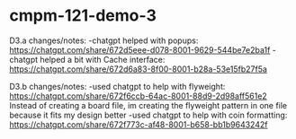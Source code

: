 # cmpm-121-demo-3

D3.a changes/notes:
-chatgpt helped with popups: https://chatgpt.com/share/672d5eee-d078-8001-9629-544be7e2ba1f
-chatgpt helped a bit with Cache interface: https://chatgpt.com/share/672d6a83-8f00-8001-b28a-53e15fb27f5a

D3.b changes/notes:
-used chatgpt to help with flyweight: https://chatgpt.com/share/672f6ccb-64ac-8001-88d9-2d98aff561e2
Instead of creating a board file, im creating the flyweight pattern in one file because it fits my design better
-used chatgpt to help with coin formatting: https://chatgpt.com/share/672f773c-af48-8001-b658-bb1b9643242f